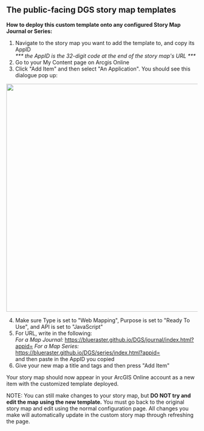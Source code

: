## The public-facing DGS story map templates 

<b>How to deploy this custom template onto any configured Story Map Journal or Series:</b>
    
  1. Navigate to the story map you want to add the template to, and copy its AppID <br>
       <em>  *** the AppID is the 32-digit code at the end of the story map's URL ***</em>
  2. Go to your My Content page on Arcgis Online
  3. Click "Add Item" and then select "An Application". You should see this dialogue pop up: 
   
  <img src="https://unicefusa.maps.arcgis.com/sharing/rest/content/items/637c11a757a04a968e67adeb5fee5c4e/data" width="600" align="center"/>
    
  4. Make sure Type is set to "Web Mapping",  Purpose is set to "Ready To Use", and API is set to "JavaScript" 
  5. For URL, write in the following: <br>
      <em>For a Map Journal:</em>  https://blueraster.github.io/DGS/journal/index.html?appid=
      <em>For a Map Series:</em>   https://blueraster.github.io/DGS/series/index.html?appid=<br> 
                and then paste in the AppID you copied 
  6. Give your new map a title and tags and then press "Add Item"
    
Your story map should now appear in your ArcGIS Online account as a new item with the customized template deployed.

NOTE: You can still make changes to your story map, but <b>DO NOT try and edit the map using the new template.</b> You must go back to the original story map and edit using the normal configuration page. All changes you make will automatically update in the custom story map through refreshing the page. 


